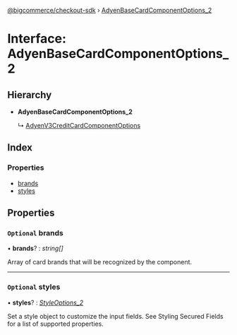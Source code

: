 [@bigcommerce/checkout-sdk](../README.md) › [AdyenBaseCardComponentOptions_2](adyenbasecardcomponentoptions_2.md)

# Interface: AdyenBaseCardComponentOptions_2

## Hierarchy

* **AdyenBaseCardComponentOptions_2**

  ↳ [AdyenV3CreditCardComponentOptions](adyenv3creditcardcomponentoptions.md)

## Index

### Properties

* [brands](adyenbasecardcomponentoptions_2.md#optional-brands)
* [styles](adyenbasecardcomponentoptions_2.md#optional-styles)

## Properties

### `Optional` brands

• **brands**? : *string[]*

Array of card brands that will be recognized by the component.

___

### `Optional` styles

• **styles**? : *[StyleOptions_2](styleoptions_2.md)*

Set a style object to customize the input fields. See Styling Secured Fields
for a list of supported properties.
